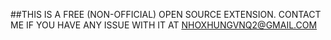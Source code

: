 ##THIS IS A FREE (NON-OFFICIAL) OPEN SOURCE EXTENSION. CONTACT ME IF YOU HAVE ANY ISSUE WITH IT AT NHOXHUNGVNQ2@GMAIL.COM
